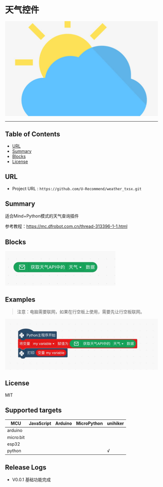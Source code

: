 # 天气控件


![](./python/_images/featured.png)

---------------------------------------------------------

## Table of Contents

* [URL](#url)
* [Summary](#summary)
* [Blocks](#blocks)
* [License](#license)


## URL
* Project URL : ```https://github.com/U-Recommend/weather_txsx.git```

## Summary
适合Mind+Python模式的天气查询插件

参考教程：https://mc.dfrobot.com.cn/thread-313396-1-1.html

## Blocks

![](./python/_images/blocks.png)


## Examples

> 注意：电脑需要联网，如果在行空板上使用，需要先让行空板联网。  

![](./python/_images/examples.png)

## License

MIT

## Supported targets

MCU                | JavaScript    | Arduino   | MicroPython    | unihiker
------------------ | :----------: | :----------: | :---------: | -----
arduino        |             |              |             | 
micro:bit        |             |              |             | 
esp32        |             |              |             | 
python        |             |              |             |  √

## Release Logs
* V0.0.1  基础功能完成


